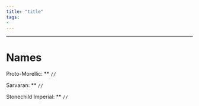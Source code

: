 ```yaml
---
title: "title"
tags:
-
---
```


---
# Names
Proto-Morellic: ** `//`

Sarvaran: ** `//`

Stonechild Imperial: ** `//`